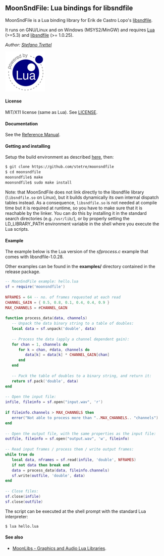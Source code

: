 ## MoonSndFile: Lua bindings for libsndfile

MoonSndFile is a Lua binding library for Erik de Castro Lopo's [libsndfile](http://www.mega-nerd.com/libsndfile/).

It runs on GNU/Linux and on Windows (MSYS2/MinGW) and requires
[Lua](http://www.lua.org/) (>=5.3) and [libsndfile](http://www.mega-nerd.com/libsndfile/#Download) (>= 1.0.25).


_Author:_ _[Stefano Trettel](https://www.linkedin.com/in/stetre)_

[![Lua logo](./doc/powered-by-lua.gif)](http://www.lua.org/)

#### License

MIT/X11 license (same as Lua). See [LICENSE](./LICENSE).

#### Documentation

See the [Reference Manual](https://stetre.github.io/moonsndfile/doc/index.html).

#### Getting and installing

Setup the build environment as described [here](https://github.com/stetre/moonlibs), then:

```sh
$ git clone https://github.com/stetre/moonsndfile
$ cd moonsndfile
moonsndfile$ make
moonsndfile$ sudo make install
```

Note: that MoonSndFile does not link directly to the libsndfile library (`libsndfile.so` on Linux), 
but it builds dynamically its own internal dispatch tables instead.
As a consequence, `libsndfile.so` is not needed at compile time but it is required 
at runtime, so you have to make sure that it is reachable by the linker. 
You can do this by installing it in the standard search directories (e.g. `/usr/lib/`),
or by properly setting the LD_LIBRARY_PATH environment variable in the shell where you execute
the Lua scripts. 

#### Example

The example below is the Lua version of the _sfprocess.c_ example that comes with libsndfile-1.0.28.

Other examples can be found in the **examples/** directory contained in the release package.

```lua
-- MoonSndFile example: hello.lua
sf = require('moonsndfile')

NFRAMES = 64 -- no. of frames requested at each read
CHANNEL_GAIN = { 0.5, 0.8, 0.1, 0.4, 0.4, 0.9 }
MAX_CHANNELS = #CHANNEL_GAIN

function process_data(data, channels)
   -- Unpack the data binary string to a table of doubles:
   local data = sf.unpack('double', data)

   -- Process the data (apply a channel dependent gain):
   for chan = 1, channels do
      for k = chan, #data, channels do
         data[k] = data[k] * CHANNEL_GAIN[chan]
      end
   end
   
   -- Pack the table of doubles to a binary string, and return it:
   return sf.pack('double', data)
end

-- Open the input file:
infile, fileinfo = sf.open("input.wav", 'r')

if fileinfo.channels > MAX_CHANNELS then
   error("Not able to process more than "..MAX_CHANNELS.. "channels")
end

-- Open the output file, with the same properties as the input file:
outfile, fileinfo = sf.open("output.wav", 'w', fileinfo)

-- Read input frames / process them / write output frames:
while true do 
   local data, nframes = sf.read(infile, 'double', NFRAMES)
   if not data then break end
   data = process_data(data, fileinfo.channels)
   sf.write(outfile, 'double', data)
end

-- Close files:
sf.close(infile)
sf.close(outfile)
```

The script can be executed at the shell prompt with the standard Lua interpreter:

```shell
$ lua hello.lua
```

#### See also

* [MoonLibs - Graphics and Audio Lua Libraries](https://github.com/stetre/moonlibs).
